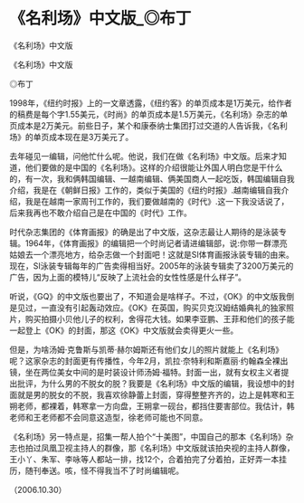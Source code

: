 # 《名利场》中文版_◎布丁

《名利场》中文版

《名利场》中文版

◎布丁

1998年，《纽约时报》上的一文章透露，《纽约客》的单页成本是1万美元，给作者的稿费是每个字1.55美元，《时尚》的单页成本是1.5万美元，《名利场》杂志的单页成本是2万美元。前些日子，某个和康泰纳士集团打过交道的人告诉我，《名利场》的单页成本现在是3万美元了。

去年碰见一编辑，问他忙什么呢。他说，我们在做《名利场》中文版。后来才知道，他们要做的是中国的《名利场》。这样的介绍很能让外国人明白您是干什么的，有一次，我和俩韩国编辑、一越南编辑、俩美国商人一起吃饭，韩国编辑自我介绍，我是在《朝鲜日报》工作的，类似于美国的《纽约时报》.越南编辑自我介绍，我是在越南一家周刊工作的，我们要做越南的《时代》.这一下我没话说了，后来我再也不敢介绍自己是在中国的《时代》工作。

时代杂志集团的《体育画报》的确是出了中文版，这杂志最让人期待的是泳装专辑。1964年，《体育画报》的编辑把一个时尚记者请进编辑部，说:你带一群漂亮姑娘去一个漂亮地方，给杂志做一个封面吧！这就是SI体育画报泳装专辑的由来。现在，SI泳装专辑每年的广告卖得相当好。2005年的泳装专辑卖了3200万美元的广告，因为上面的模特儿“反映了上流社会的女性性感是什么样子”。

听说，《GQ》的中文版也要出了，不知道会是啥样子。不过，《OK》的中文版我倒是见过，一直没有引起轰动效应。《OK》在英国，购买贝克汉姆结婚典礼的独家照片，购买拍摄小贝他儿子的权利，舍得花大钱。如果李亚鹏、王菲和他们的孩子能一起登上《OK》的封面，那这《OK》中文版就会卖得更火一些。

但是，为啥汤姆·克鲁斯与凯蒂·赫尔姆斯还有他们女儿的照片就能上《名利场》呢？这家杂志的封面更有传播性，今年2月，凯拉·奈特利和斯嘉丽·约翰森全裸出镜，坐在两位美女中间的是时装设计师汤姆·福特。封面一出，就有女权主义者提出批评，为什么男的不脱女的脱？我要是《名利场》中文版的编辑，我设想中的封面就是男的脱女的不脱，我喜欢徐静蕾上封面，穿得整整齐齐的，边上是韩寒和王朔老师，都裸着，韩寒拿一方向盘，王朔拿一砚台，都挡住要害部位。我估计，韩老师和王老师都不会同意这造型，徐老师可能也不同意。

《名利场》另一特点是，招集一帮人拍个“十美图”，中国自己的那本《名利场》杂志也拍过凤凰卫视主持人的群像，那《名利场》中文版就该拍央视的主持人群像，王小丫、朱军、李咏等人都站一排，找12个，合着拍完了分着拍，正好弄一本挂历，随刊奉送。咳，怪不得我当不了时尚编辑呢。

（2006.10.30）